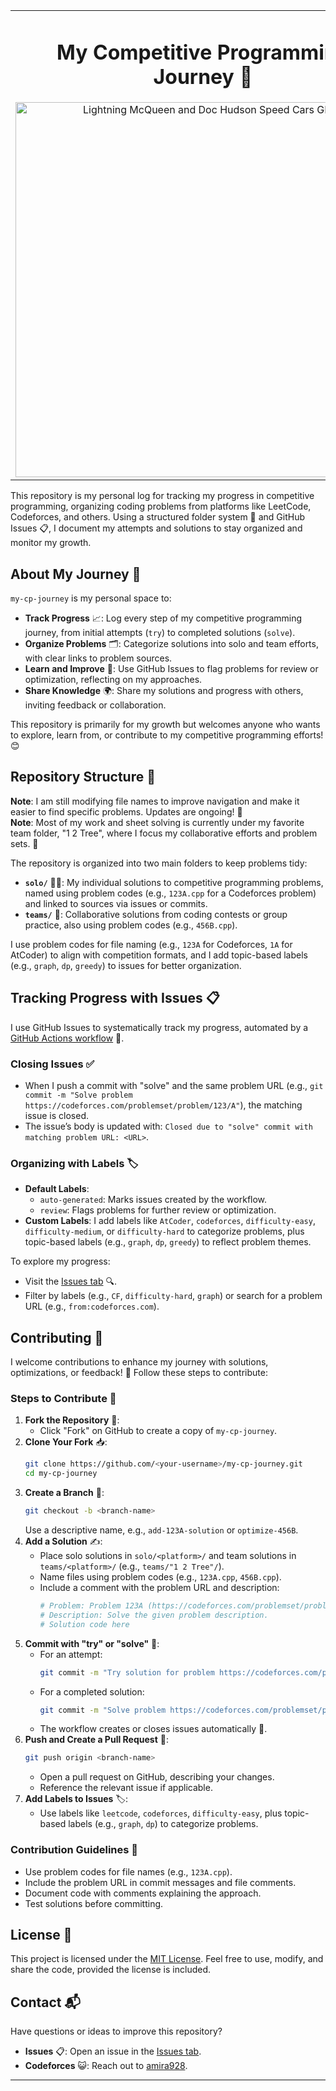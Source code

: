<table style="margin-left: auto; margin-right: auto;">
  <tr>
    <td style="text-align: center;">
      <h1>My Competitive Programming Journey 🚀</h1>
      <img src="https://gifdb.com/images/high/lightning-mcqueen-doc-hudson-speed-cars-1adpw3haxlr8wwgr.webp" alt="Lightning McQueen and Doc Hudson Speed Cars GIF" width="600">
    </td>
  </tr>
</table>

This repository is my personal log for tracking my progress in competitive programming, organizing coding problems from platforms like LeetCode, Codeforces, and others. Using a structured folder system 📁 and GitHub Issues 📋, I document my attempts and solutions to stay organized and monitor my growth.

## About My Journey 🌟

`my-cp-journey` is my personal space to:

- **Track Progress** 📈: Log every step of my competitive programming journey, from initial attempts (`try`) to completed solutions (`solve`).
- **Organize Problems** 🗂️: Categorize solutions into solo and team efforts, with clear links to problem sources.
- **Learn and Improve** 🧠: Use GitHub Issues to flag problems for review or optimization, reflecting on my approaches.
- **Share Knowledge** 🌍: Share my solutions and progress with others, inviting feedback or collaboration.

This repository is primarily for my growth but welcomes anyone who wants to explore, learn from, or contribute to my competitive programming efforts! 😊

## Repository Structure 📁

**Note**: I am still modifying file names to improve navigation and make it easier to find specific problems. Updates are ongoing! 🔧  
**Note**: Most of my work and sheet solving is currently under my favorite team folder, "1 2 Tree", where I focus my collaborative efforts and problem sets. 🌳

The repository is organized into two main folders to keep problems tidy:

- **`solo/`** 🧑‍💻: My individual solutions to competitive programming problems, named using problem codes (e.g., `123A.cpp` for a Codeforces problem) and linked to sources via issues or commits.
- **`teams/`** 👥: Collaborative solutions from coding contests or group practice, also using problem codes (e.g., `456B.cpp`).

I use problem codes for file naming (e.g., `123A` for Codeforces, `1A` for AtCoder) to align with competition formats, and I add topic-based labels (e.g., `graph`, `dp`, `greedy`) to issues for better organization.

## Tracking Progress with Issues 📋

I use GitHub Issues to systematically track my progress, automated by a [GitHub Actions workflow](.github/workflows/issue-manager.yml) 🤖.

### Closing Issues ✅

- When I push a commit with "solve" and the same problem URL (e.g., `git commit -m "Solve problem https://codeforces.com/problemset/problem/123/A"`), the matching issue is closed.
- The issue’s body is updated with: `Closed due to "solve" commit with matching problem URL: <URL>`.

### Organizing with Labels 🏷️

- **Default Labels**:
  - `auto-generated`: Marks issues created by the workflow.
  - `review`: Flags problems for further review or optimization.
- **Custom Labels**: I add labels like `AtCoder`, `codeforces`, `difficulty-easy`, `difficulty-medium`, or `difficulty-hard` to categorize problems, plus topic-based labels (e.g., `graph`, `dp`, `greedy`) to reflect problem themes.

To explore my progress:

- Visit the [Issues tab](https://github.com/AmiraKhalid04/my-cp-journey/issues) 🔍.
- Filter by labels (e.g., `CF`, `difficulty-hard`, `graph`) or search for a problem URL (e.g., `from:codeforces.com`).

## Contributing 🤝

I welcome contributions to enhance my journey with solutions, optimizations, or feedback! 🚀 Follow these steps to contribute:

### Steps to Contribute 🚶

1. **Fork the Repository** 🍴:
   - Click "Fork" on GitHub to create a copy of `my-cp-journey`.
2. **Clone Your Fork** 📥:
   ```bash
   git clone https://github.com/<your-username>/my-cp-journey.git
   cd my-cp-journey
   ```
3. **Create a Branch** 🌿:
   ```bash
   git checkout -b <branch-name>
   ```
   Use a descriptive name, e.g., `add-123A-solution` or `optimize-456B`.
4. **Add a Solution** ✍️:
   - Place solo solutions in `solo/<platform>/` and team solutions in `teams/<platform>/` (e.g., `teams/"1 2 Tree"/`).
   - Name files using problem codes (e.g., `123A.cpp`, `456B.cpp`).
   - Include a comment with the problem URL and description:
     ```python
     # Problem: Problem 123A (https://codeforces.com/problemset/problem/123/A)
     # Description: Solve the given problem description.
     # Solution code here
     ```
5. **Commit with "try" or "solve"** 📌:
   - For an attempt:
     ```bash
     git commit -m "Try solution for problem https://codeforces.com/problemset/problem/123/A"
     ```
   - For a completed solution:
     ```bash
     git commit -m "Solve problem https://codeforces.com/problemset/problem/123/A"
     ```
   - The workflow creates or closes issues automatically 🤖.
6. **Push and Create a Pull Request** 🚀:
   ```bash
   git push origin <branch-name>
   ```
   - Open a pull request on GitHub, describing your changes.
   - Reference the relevant issue if applicable.
7. **Add Labels to Issues** 🏷️:
   - Use labels like `leetcode`, `codeforces`, `difficulty-easy`, plus topic-based labels (e.g., `graph`, `dp`) to categorize problems.

### Contribution Guidelines 📝

- Use problem codes for file names (e.g., `123A.cpp`).
- Include the problem URL in commit messages and file comments.
- Document code with comments explaining the approach.
- Test solutions before committing.

## License 📜

This project is licensed under the [MIT License](LICENSE). Feel free to use, modify, and share the code, provided the license is included.

## Contact 📬

Have questions or ideas to improve this repository?

- **Issues** 📋: Open an issue in the [Issues tab](https://github.com/AmiraKhalid04/my-cp-journey/issues).
- **Codeforces** 😺: Reach out to [amira928](https://codeforces.com/profile/amira928).

---
